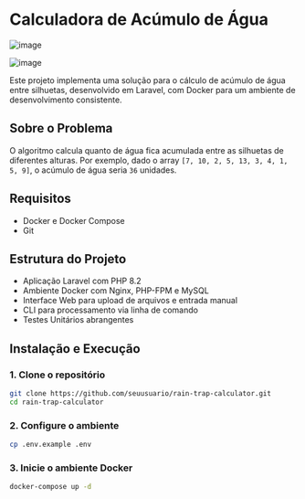 # Calculadora de Acúmulo de Água

![image](https://github.com/user-attachments/assets/f57bdbca-eb53-463a-90b8-d0aaf9663513)


![image](https://github.com/user-attachments/assets/956ce8ba-63d1-4690-88e0-645cb47443fc)


Este projeto implementa uma solução para o cálculo de acúmulo de água entre silhuetas, desenvolvido em Laravel, com Docker para um ambiente de desenvolvimento consistente.

## Sobre o Problema

O algoritmo calcula quanto de água fica acumulada entre as silhuetas de diferentes alturas. Por exemplo, dado o array `[7, 10, 2, 5, 13, 3, 4, 1, 5, 9]`, o acúmulo de água seria `36` unidades.

## Requisitos

- Docker e Docker Compose
- Git

## Estrutura do Projeto

- Aplicação Laravel com PHP 8.2
- Ambiente Docker com Nginx, PHP-FPM e MySQL
- Interface Web para upload de arquivos e entrada manual
- CLI para processamento via linha de comando
- Testes Unitários abrangentes

## Instalação e Execução

### 1. Clone o repositório

```bash
git clone https://github.com/seuusuario/rain-trap-calculator.git
cd rain-trap-calculator
```

### 2. Configure o ambiente

```bash
cp .env.example .env
```

### 3. Inicie o ambiente Docker

```bash
docker-compose up -d
```

###
